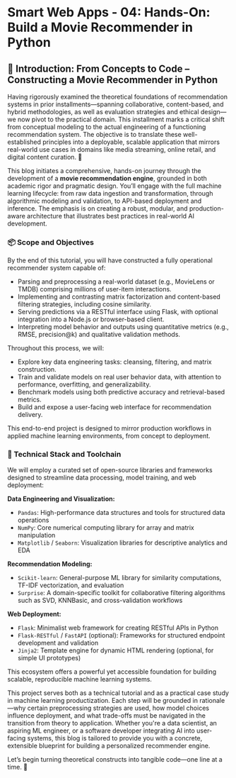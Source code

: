 # Smart Web Apps - 04: Hands-On: Build a Movie Recommender in Python

## 🎥 Introduction: From Concepts to Code – Constructing a Movie Recommender in Python

Having rigorously examined the theoretical foundations of recommendation systems in prior installments—spanning collaborative, content-based, and hybrid methodologies, as well as evaluation strategies and ethical design—we now pivot to the practical domain. This installment marks a critical shift from conceptual modeling to the actual engineering of a functioning recommendation system. The objective is to translate these well-established principles into a deployable, scalable application that mirrors real-world use cases in domains like media streaming, online retail, and digital content curation. 🚀

This blog initiates a comprehensive, hands-on journey through the development of a **movie recommendation engine**, grounded in both academic rigor and pragmatic design. You’ll engage with the full machine learning lifecycle: from raw data ingestion and transformation, through algorithmic modeling and validation, to API-based deployment and inference. The emphasis is on creating a robust, modular, and production-aware architecture that illustrates best practices in real-world AI development.

### 📦 Scope and Objectives

By the end of this tutorial, you will have constructed a fully operational recommender system capable of:

- Parsing and preprocessing a real-world dataset (e.g., MovieLens or TMDB) comprising millions of user-item interactions.
- Implementing and contrasting matrix factorization and content-based filtering strategies, including cosine similarity.
- Serving predictions via a RESTful interface using Flask, with optional integration into a Node.js or browser-based client.
- Interpreting model behavior and outputs using quantitative metrics (e.g., RMSE, precision@k) and qualitative validation methods.

Throughout this process, we will:

- Explore key data engineering tasks: cleansing, filtering, and matrix construction.
- Train and validate models on real user behavior data, with attention to performance, overfitting, and generalizability.
- Benchmark models using both predictive accuracy and retrieval-based metrics.
- Build and expose a user-facing web interface for recommendation delivery.

This end-to-end project is designed to mirror production workflows in applied machine learning environments, from concept to deployment.

### 🧰 Technical Stack and Toolchain

We will employ a curated set of open-source libraries and frameworks designed to streamline data processing, model training, and web deployment:

**Data Engineering and Visualization:**

- `Pandas`: High-performance data structures and tools for structured data operations
- `NumPy`: Core numerical computing library for array and matrix manipulation
- `Matplotlib` / `Seaborn`: Visualization libraries for descriptive analytics and EDA

**Recommendation Modeling:**

- `Scikit-learn`: General-purpose ML library for similarity computations, TF-IDF vectorization, and evaluation
- `Surprise`: A domain-specific toolkit for collaborative filtering algorithms such as SVD, KNNBasic, and cross-validation workflows

**Web Deployment:**

- `Flask`: Minimalist web framework for creating RESTful APIs in Python
- `Flask-RESTful` / `FastAPI` (optional): Frameworks for structured endpoint development and validation
- `Jinja2`: Template engine for dynamic HTML rendering (optional, for simple UI prototypes)

This ecosystem offers a powerful yet accessible foundation for building scalable, reproducible machine learning systems.

This project serves both as a technical tutorial and as a practical case study in machine learning productization. Each step will be grounded in rationale—why certain preprocessing strategies are used, how model choices influence deployment, and what trade-offs must be navigated in the transition from theory to application. Whether you're a data scientist, an aspiring ML engineer, or a software developer integrating AI into user-facing systems, this blog is tailored to provide you with a concrete, extensible blueprint for building a personalized recommender engine.

Let’s begin turning theoretical constructs into tangible code—one line at a time. 🍿
